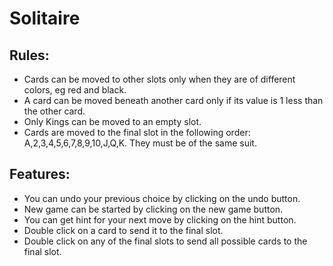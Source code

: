 # Solitaire
## Rules:
- Cards can be moved to other slots only when they are of different colors, eg red and black.
- A card can be moved beneath another card only if its value is 1 less than the other card.
- Only Kings can be moved to an empty slot.
- Cards are moved to the final slot in the following order: A,2,3,4,5,6,7,8,9,10,J,Q,K. They must be of the same suit.
## Features:
- You can undo your previous choice by clicking on the undo button.
- New game can be started by clicking on the new game button.
- You can get hint for your next move by clicking on the hint button.
- Double click on a card to send it to the final slot.
- Double click on any of the final slots to send all possible cards to the final slot.
